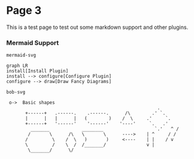 # Page 3

This is a test page to test out some markdown support and other plugins.


### Mermaid Support

`mermaid-svg`

```mermaid-svg
graph LR
install[Install Plugin]
install --> configure[Configure Plugin]
configure --> draw[Draw Fancy Diagrams]
```


`bob-svg`

```bob-svg
 o->  Basic shapes
                                                        .
       +------+   .------.    .------.      /\        .' `.
       |      |   |      |   (        )    /  \     .'     `.
       +------+   '------'    '------'    '----'     `.   .'
         _______            ________                   `.'   ^ /
        /       \      /\   \       \      ---->    | ^     / /
       /         \    /  \   )       )     <----    | |    / v
       \         /    \  /  /_______/               v |
        \_______/      \/
```
